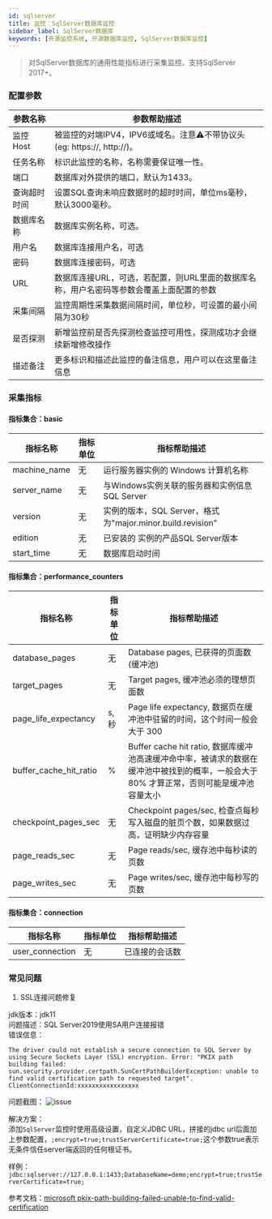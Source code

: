 ```yaml
---
id: sqlserver  
title: 监控：SqlServer数据库监控      
sidebar_label: SqlServer数据库   
keywords: [开源监控系统, 开源数据库监控, SqlServer数据库监控]
---
```


> 对SqlServer数据库的通用性能指标进行采集监控。支持SqlServer 2017+。

### 配置参数

| 参数名称      | 参数帮助描述 |
| ----------- | ----------- |
| 监控Host     | 被监控的对端IPV4，IPV6或域名。注意⚠️不带协议头(eg: https://, http://)。 |
| 任务名称     | 标识此监控的名称，名称需要保证唯一性。  |
| 端口        | 数据库对外提供的端口，默认为1433。  |
| 查询超时时间 | 设置SQL查询未响应数据时的超时时间，单位ms毫秒，默认3000毫秒。  |
| 数据库名称   | 数据库实例名称，可选。  |
| 用户名      | 数据库连接用户名，可选 |
| 密码        | 数据库连接密码，可选 |
| URL        | 数据库连接URL，可选，若配置，则URL里面的数据库名称，用户名密码等参数会覆盖上面配置的参数  |
| 采集间隔    | 监控周期性采集数据间隔时间，单位秒，可设置的最小间隔为30秒  |
| 是否探测    | 新增监控前是否先探测检查监控可用性，探测成功才会继续新增修改操作  |
| 描述备注    | 更多标识和描述此监控的备注信息，用户可以在这里备注信息  |

### 采集指标

#### 指标集合：basic

| 指标名称      | 指标单位 | 指标帮助描述 |
| ----------- | ----------- | ----------- |
| machine_name         | 无 | 	运行服务器实例的 Windows 计算机名称 |
| server_name            | 无 | 与Windows实例关联的服务器和实例信息SQL Server  |
| version         | 无 | 实例的版本，SQL Server，格式为"major.minor.build.revision" |
| edition | 无 | 	已安装的 实例的产品SQL Server版本 |
| start_time | 无 | 数据库启动时间 | 

#### 指标集合：performance_counters

| 指标名称      | 指标单位 | 指标帮助描述 |
| ----------- | ----------- | ----------- |
| database_pages         | 无 | Database pages, 已获得的页面数(缓冲池) |
| target_pages            | 无 | Target pages, 缓冲池必须的理想页面数 |
| page_life_expectancy         | s,秒 | Page life expectancy, 数据页在缓冲池中驻留的时间，这个时间一般会大于 300 |
| buffer_cache_hit_ratio | % | Buffer cache hit ratio, 数据库缓冲池高速缓冲命中率，被请求的数据在缓冲池中被找到的概率，一般会大于 80% 才算正常，否则可能是缓冲池容量太小 |
| checkpoint_pages_sec | 无 | Checkpoint pages/sec, 检查点每秒写入磁盘的脏页个数，如果数据过高，证明缺少内存容量 |
| page_reads_sec | 无 | Page reads/sec, 缓存池中每秒读的页数 |
| page_writes_sec | 无 | Page writes/sec, 缓存池中每秒写的页数 |


#### 指标集合：connection

| 指标名称      | 指标单位 | 指标帮助描述 |
| ----------- | ----------- | ----------- |
| user_connection   | 无 | 已连接的会话数 |


### 常见问题   

1. SSL连接问题修复  

jdk版本：jdk11   
问题描述：SQL Server2019使用SA用户连接报错       
错误信息：   
```text
The driver could not establish a secure connection to SQL Server by using Secure Sockets Layer (SSL) encryption. Error: "PKIX path building failed: sun.security.provider.certpath.SunCertPathBuilderException: unable to find valid certification path to requested target". ClientConnectionId:xxxxxxxxxxxxxxxxx
```
问题截图：
![issue](https://user-images.githubusercontent.com/38679717/206621658-c0741d48-673d-45ff-9a3b-47d113064c12.png)

解决方案：  
添加`SqlServer`监控时使用高级设置，自定义JDBC URL，拼接的jdbc url后面加上参数配置，```;encrypt=true;trustServerCertificate=true;```这个参数true表示无条件信任server端返回的任何根证书。 

样例：```jdbc:sqlserver://127.0.0.1:1433;DatabaseName=demo;encrypt=true;trustServerCertificate=true;```    

参考文档：[microsoft pkix-path-building-failed-unable-to-find-valid-certification](https://techcommunity.microsoft.com/t5/azure-database-support-blog/pkix-path-building-failed-unable-to-find-valid-certification/ba-p/2591304)  
